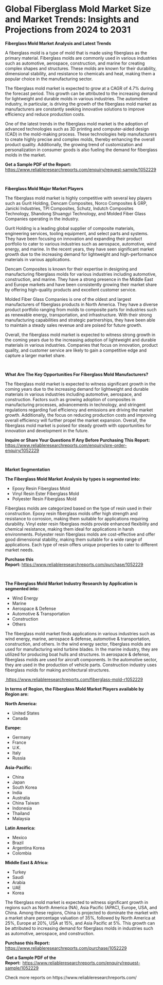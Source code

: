 <p><h1>Global Fiberglass Mold Market Size and Market Trends: Insights and Projections from 2024 to 2031</h1></p><p><strong>Fiberglass Mold Market Analysis and Latest Trends</strong></p>
<p><p>A fiberglass mold is a type of mold that is made using fiberglass as the primary material. Fiberglass molds are commonly used in various industries such as automotive, aerospace, construction, and marine for creating complex shapes and structures. These molds are known for their durability, dimensional stability, and resistance to chemicals and heat, making them a popular choice in the manufacturing sector.</p><p>The fiberglass mold market is expected to grow at a CAGR of 4.7% during the forecast period. This growth can be attributed to the increasing demand for lightweight and durable molds in various industries. The automotive industry, in particular, is driving the growth of the fiberglass mold market as manufacturers are constantly seeking innovative solutions to improve efficiency and reduce production costs.</p><p>One of the latest trends in the fiberglass mold market is the adoption of advanced technologies such as 3D printing and computer-aided design (CAD) in the mold-making process. These technologies help manufacturers to create highly precise and complex molds, thereby enhancing the overall product quality. Additionally, the growing trend of customization and personalization in consumer goods is also fueling the demand for fiberglass molds in the market.</p></p>
<p><strong>Get a Sample PDF of the Report:&nbsp;</strong> <a href="https://www.reliableresearchreports.com/enquiry/request-sample/1052229">https://www.reliableresearchreports.com/enquiry/request-sample/1052229</a></p>
<p>&nbsp;</p>
<p><strong>Fiberglass Mold Major Market Players</strong></p>
<p><p>The fiberglass mold market is highly competitive with several key players such as Gurit Holding, Dencam Composites, Norco Composites & GRP, Janicki Industries, TPI Composites, Schutz, Indutch Composites Technology, Shandong Shuangyi Technology, and Molded Fiber Glass Companies operating in the industry.</p><p>Gurit Holding is a leading global supplier of composite materials, engineering services, tooling equipment, and select parts and systems. They have been focusing on innovation and expanding their product portfolio to cater to various industries such as aerospace, automotive, wind energy, and marine. In the recent years, they have seen significant market growth due to the increasing demand for lightweight and high-performance materials in various applications.</p><p>Dencam Composites is known for their expertise in designing and manufacturing fiberglass molds for various industries including automotive, construction, and marine. They have a strong presence in the Middle East and Europe markets and have been consistently growing their market share by offering high-quality products and excellent customer service.</p><p>Molded Fiber Glass Companies is one of the oldest and largest manufacturers of fiberglass products in North America. They have a diverse product portfolio ranging from molds to composite parts for industries such as renewable energy, transportation, and infrastructure. With their strong manufacturing capabilities and strategic partnerships, they have been able to maintain a steady sales revenue and are poised for future growth.</p><p>Overall, the fiberglass mold market is expected to witness strong growth in the coming years due to the increasing adoption of lightweight and durable materials in various industries. Companies that focus on innovation, product quality, and customer service are likely to gain a competitive edge and capture a larger market share.</p></p>
<p>&nbsp;</p>
<p><strong>What Are The Key Opportunities For Fiberglass Mold Manufacturers?</strong></p>
<p><p>The fiberglass mold market is expected to witness significant growth in the coming years due to the increasing demand for lightweight and durable materials in various industries including automotive, aerospace, and construction. Factors such as growing adoption of composites in manufacturing processes, advancements in technology, and stringent regulations regarding fuel efficiency and emissions are driving the market growth. Additionally, the focus on reducing production costs and improving overall efficiency will further propel the market expansion. Overall, the fiberglass mold market is poised for steady growth with opportunities for innovation and development in the future.</p></p>
<p><strong>Inquire or Share Your Questions If Any Before Purchasing This Report:</strong> <a href="https://www.reliableresearchreports.com/enquiry/pre-order-enquiry/1052229">https://www.reliableresearchreports.com/enquiry/pre-order-enquiry/1052229</a></p>
<p>&nbsp;</p>
<p><strong>Market Segmentation</strong></p>
<p><strong>The Fiberglass Mold Market Analysis by types is segmented into:</strong></p>
<p><ul><li>Epoxy Resin Fiberglass Mold</li><li>Vinyl Resin Ester Fiberglass Mold</li><li>Polyester Resin Fiberglass Mold</li></ul></p>
<p><p>Fiberglass molds are categorized based on the type of resin used in their construction. Epoxy resin fiberglass molds offer high strength and resistance to corrosion, making them suitable for applications requiring durability. Vinyl ester resin fiberglass molds provide enhanced flexibility and chemical resistance, making them ideal for applications in harsh environments. Polyester resin fiberglass molds are cost-effective and offer good dimensional stability, making them suitable for a wide range of applications. Each type of resin offers unique properties to cater to different market needs.</p></p>
<p><strong>Purchase this Report:&nbsp;</strong><a href="https://www.reliableresearchreports.com/purchase/1052229">https://www.reliableresearchreports.com/purchase/1052229</a></p>
<p>&nbsp;</p>
<p><strong>The Fiberglass Mold Market Industry Research by Application is segmented into:</strong></p>
<p><ul><li>Wind Energy</li><li>Marine</li><li>Aerospace & Defense</li><li>Automotive & Transportation</li><li>Construction</li><li>Others</li></ul></p>
<p><p>The fiberglass mold market finds applications in various industries such as wind energy, marine, aerospace & defense, automotive & transportation, construction, and others. In the wind energy sector, fiberglass molds are used for manufacturing wind turbine blades. In the marine industry, they are utilized for producing boat hulls and structures. In aerospace & defense, fiberglass molds are used for aircraft components. In the automotive sector, they are used in the production of vehicle parts. Construction industry uses fiberglass molds for making architectural structures.</p></p>
<p><a href="https://www.reliableresearchreports.com/fiberglass-mold-r1052229">&nbsp;https://www.reliableresearchreports.com/fiberglass-mold-r1052229</a></p>
<p><strong>In terms of Region, the Fiberglass Mold Market Players available by Region are:</strong></p>
<p>
    <p> <strong> North America: </strong>
        <ul>
            <li>United States</li>
            <li>Canada</li>
        </ul>
        </p> 
    <p> <strong> Europe: </strong>
        <ul>
            <li>Germany</li>
            <li>France</li>
            <li>U.K.</li>
            <li>Italy</li>
            <li>Russia</li>
        </ul>
        </p> 
    <p> <strong> Asia-Pacific: </strong>
        <ul>
            <li>China</li>
            <li>Japan</li>
            <li>South Korea</li>
            <li>India</li>
            <li>Australia</li>
            <li>China Taiwan</li>
            <li>Indonesia</li>
            <li>Thailand</li>
            <li>Malaysia</li>
        </ul>
        </p> 
    <p> <strong> Latin America: </strong>
        <ul>
            <li>Mexico</li>
            <li>Brazil</li>
            <li>Argentina Korea</li>
            <li>Colombia</li>
        </ul>
        </p> 
    <p> <strong> Middle East & Africa: </strong>
        <ul>
            <li>Turkey</li>
            <li>Saudi</li>
            <li>Arabia</li>
            <li>UAE</li>
            <li>Korea</li>
        </ul>
    </p>
    </p>
<p><p>The fiberglass mold market is expected to witness significant growth in regions such as North America (NA), Asia Pacific (APAC), Europe, USA, and China. Among these regions, China is projected to dominate the market with a market share percentage valuation of 35%, followed by North America at 25%, Europe at 20%, USA at 15%, and Asia Pacific at 5%. This growth can be attributed to increasing demand for fiberglass molds in industries such as automotive, aerospace, and construction.</p></p>
<p><strong>Purchase this Report: </strong><a href="https://www.reliableresearchreports.com/purchase/1052229">https://www.reliableresearchreports.com/purchase/1052229</a></p>
<p>&nbsp;<strong>Get a Sample PDF of the Report:&nbsp;&nbsp;</strong><a href="https://www.reliableresearchreports.com/enquiry/request-sample/1052229">https://www.reliableresearchreports.com/enquiry/request-sample/1052229</a></p>
<p><strong></strong></p>
<p>Check more reports on https://www.reliableresearchreports.com/</p>